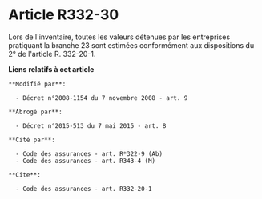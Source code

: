 # Article R332-30

Lors de l'inventaire, toutes les valeurs détenues par les entreprises pratiquant la branche 23 sont estimées conformément aux
dispositions du 2° de l'article R. 332-20-1.

**Liens relatifs à cet article**

	**Modifié par**:

	  - Décret n°2008-1154 du 7 novembre 2008 - art. 9

	**Abrogé par**:

	  - Décret n°2015-513 du 7 mai 2015 - art. 8

	**Cité par**:

	  - Code des assurances - art. R*322-9 (Ab)
	  - Code des assurances - art. R343-4 (M)

	**Cite**:

	  - Code des assurances - art. R332-20-1
